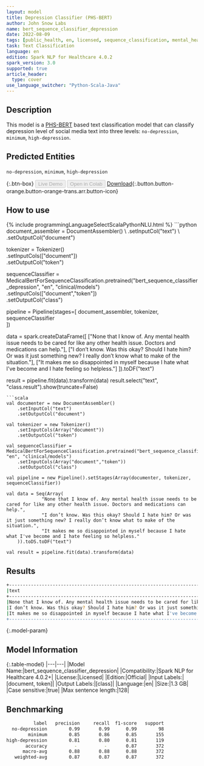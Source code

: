 ```yaml
---
layout: model
title: Depression Classifier (PHS-BERT)
author: John Snow Labs
name: bert_sequence_classifier_depression
date: 2022-08-09
tags: [public_health, en, licensed, sequence_classification, mental_health, depression]
task: Text Classification
language: en
edition: Spark NLP for Healthcare 4.0.2
spark_version: 3.0
supported: true
article_header:
  type: cover
use_language_switcher: "Python-Scala-Java"
---
```


## Description

This model is a [PHS-BERT](https://arxiv.org/abs/2204.04521) based text classification model that can classify depression level of social media text into three levels: `no-depression`, `minimum`, `high-depression`.

## Predicted Entities

`no-depression`, `minimum`, `high-depression`

{:.btn-box}
<button class="button button-orange" disabled>Live Demo</button>
<button class="button button-orange" disabled>Open in Colab</button>
[Download](https://s3.amazonaws.com/auxdata.johnsnowlabs.com/clinical/models/bert_sequence_classifier_depression_en_4.0.2_3.0_1660043784879.zip){:.button.button-orange.button-orange-trans.arr.button-icon}

## How to use



<div class="tabs-box" markdown="1">
{% include programmingLanguageSelectScalaPythonNLU.html %}
```python
document_assembler = DocumentAssembler() \
    .setInputCol("text") \
    .setOutputCol("document")

tokenizer = Tokenizer() \
    .setInputCols(["document"]) \
    .setOutputCol("token")

sequenceClassifier = MedicalBertForSequenceClassification.pretrained("bert_sequence_classifier_depression", "en", "clinical/models")\
    .setInputCols(["document","token"])\
    .setOutputCol("class")

pipeline = Pipeline(stages=[
    document_assembler, 
    tokenizer,
    sequenceClassifier    
])

data = spark.createDataFrame([
             ["None that I know of. Any mental health issue needs to be cared for like any other health issue. Doctors and medications can help."], 
             ["I don’t know. Was this okay? Should I hate him? Or was it just something new? I really don’t know what to make of the situation."], 
             ["It makes me so disappointed in myself because I hate what I've become and I hate feeling so helpless."]
    ]).toDF("text")

result = pipeline.fit(data).transform(data)
result.select("text", "class.result").show(truncate=False)
```
```scala
val documenter = new DocumentAssembler() 
    .setInputCol("text") 
    .setOutputCol("document")

val tokenizer = new Tokenizer()
    .setInputCols(Array("document"))
    .setOutputCol("token")

val sequenceClassifier = MedicalBertForSequenceClassification.pretrained("bert_sequence_classifier_depression", "en", "clinical/models")
    .setInputCols(Array("document","token"))
    .setOutputCol("class")

val pipeline = new Pipeline().setStages(Array(documenter, tokenizer, sequenceClassifier))

val data = Seq(Array(
             "None that I know of. Any mental health issue needs to be cared for like any other health issue. Doctors and medications can help.", 
             "I don’t know. Was this okay? Should I hate him? Or was it just something new? I really don’t know what to make of the situation.", 
             "It makes me so disappointed in myself because I hate what I've become and I hate feeling so helpless."
    )).toDS.toDF("text")

val result = pipeline.fit(data).transform(data)
```
</div>

## Results

```bash
+---------------------------------------------------------------------------------------------------------------------------------+-----------------+
|text                                                                                                                             |result           |
+---------------------------------------------------------------------------------------------------------------------------------+-----------------+
|None that I know of. Any mental health issue needs to be cared for like any other health issue. Doctors and medications can help.|[no-depression]  |
|I don’t know. Was this okay? Should I hate him? Or was it just something new? I really don’t know what to make of the situation. |[minimum]        |
|It makes me so disappointed in myself because I hate what I've become and I hate feeling so helpless.                            |[high-depression]|
+---------------------------------------------------------------------------------------------------------------------------------+-----------------+
```

{:.model-param}
## Model Information

{:.table-model}
|---|---|
|Model Name:|bert_sequence_classifier_depression|
|Compatibility:|Spark NLP for Healthcare 4.0.2+|
|License:|Licensed|
|Edition:|Official|
|Input Labels:|[document, token]|
|Output Labels:|[class]|
|Language:|en|
|Size:|1.3 GB|
|Case sensitive:|true|
|Max sentence length:|128|

## Benchmarking

```bash
          label   precision     recall  f1-score   support
  no-depression        0.99       0.99      0.99        98
        minimum        0.85       0.86      0.85       155
high-depression        0.81       0.80      0.81       119
       accuracy          -          -       0.87       372
      macro-avg        0.88       0.88      0.88       372
   weighted-avg        0.87       0.87      0.87       372
```